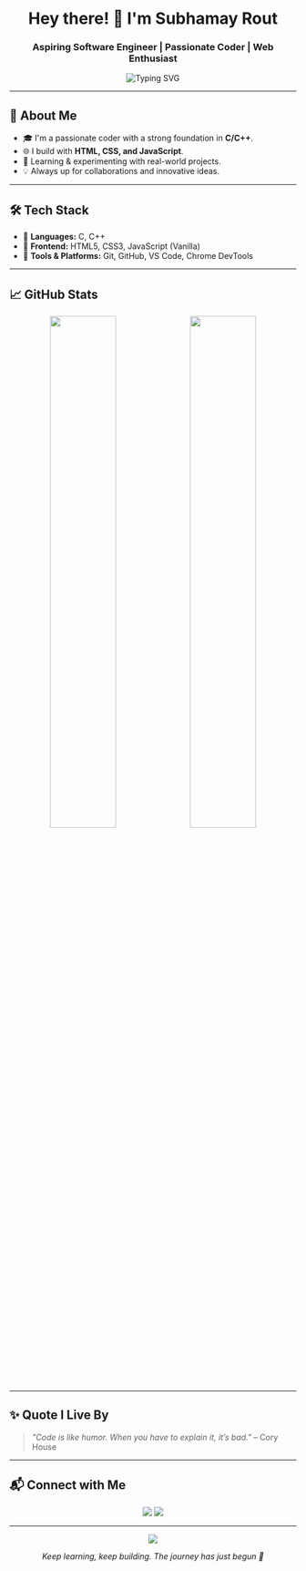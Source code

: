 <h1 align="center">Hey there! 👋 I'm Subhamay Rout</h1>
<h3 align="center">Aspiring Software Engineer | Passionate Coder | Web Enthusiast</h3>

<p align="center">
  <img src="https://readme-typing-svg.herokuapp.com?font=Fira+Code&size=22&pause=1000&center=true&vCenter=true&width=435&lines=Hello%2C+World!+%F0%9F%8C%90;I+code+in+C%2FC%2B%2B+and+Web+Tech+%F0%9F%92%BB;Let's+build+something+amazing+%F0%9F%A7%AA" alt="Typing SVG" />
</p>

---

## 🧠 About Me

- 🎓 I'm a passionate coder with a strong foundation in **C/C++**.
- 🌐 I build with **HTML, CSS, and JavaScript**.
- 🚀 Learning & experimenting with real-world projects.
- 💡 Always up for collaborations and innovative ideas.

---

## 🛠️ Tech Stack

- 🧠 **Languages:** C, C++
- 🎨 **Frontend:** HTML5, CSS3, JavaScript (Vanilla)
- 🔧 **Tools & Platforms:** Git, GitHub, VS Code, Chrome DevTools

---

## 📈 GitHub Stats

<p align="center">
  <img width="48%" src="https://github-readme-stats.vercel.app/api?username=Subhamay-Rout&show_icons=true&theme=radical" />
  <img width="48%" src="https://github-readme-streak-stats.herokuapp.com?user=Subhamay-Rout&theme=radical" />
</p>

---

## ✨ Quote I Live By

> *"Code is like humor. When you have to explain it, it’s bad."* – Cory House

---

## 📬 Connect with Me

<p align="center">
  <a href="https://github.com/Subhamay-Rout"><img src="https://img.shields.io/badge/GitHub-Subhamay--Rout-black?style=for-the-badge&logo=github"></a>
  <a href="mailto:routsubhamay@gmail.com"><img src="https://img.shields.io/badge/Email-subhamayrout@example.com-D14836?style=for-the-badge&logo=gmail&logoColor=white"></a>
</p>

---

<p align="center">
  <img src="https://raw.githubusercontent.com/roshanrahman/roshanrahman/master/matrix.svg">
</p>

<p align="center"><i>Keep learning, keep building. The journey has just begun 🚀</i></p>

